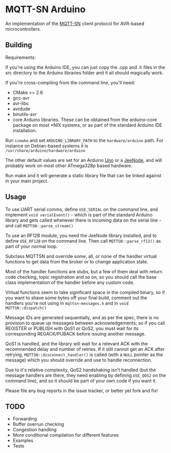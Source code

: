 MQTT-SN Arduino
===============
An implementation of the [MQTT-SN] client protocol for AVR-based
microcontrollers.

Building
--------
Requirements:

If you're using the Arduino IDE, you can just copy the .cpp and .h files in the
src directory to the Arduino libraries folder and it all should magically work.

If you're cross-compiling from the command line, you'll need:

 - CMake >= 2.6
 - gcc-avr
 - avr-libc
 - avrdude
 - binutils-avr
 - core Arduino libraries. These can be obtained from the arduino-core package
   on most \*NIX systems, or as part of the standard Arduino IDE installation.

Run `ccmake` and set `ARDUINO_LIBRARY_PATH` to the `hardware/arduino` path. For
instance on Debian-based systems it is `/usr/share/arduino/hardware/arduino`

The other default values are set for an Arduino [Uno] or a [JeeNode], and will
probably work on most other ATmega328p based hardware.

Run make and it will generate a static library file that can be linked against
in your main project.

Usage
-----
To use UART serial comms, define `USE_SERIAL` on the command line, and
implement `void serialEvent()` - which is part of the standard Arduino library
and gets called whenever there is incoming data on the serial line - and call
`MQTTSN::parse_stream()`

To use an RF12B module, you need the JeeNode library installed, and to define
`USE_RF12B` on the command line. Then call `MQTTSN::parse_rf12()` as part of
your normal loop.

Subclass MQTTSN and override some, all, or none of the handler virtual
functions to get data from the broker or to change application state.

Most of the handler functions are stubs, but a few of them deal with return
code checking, topic registration and so on, so you should call the base class
implementation of the handler before any custom code.

Virtual functions seem to take significant space in the compiled binary, so if
you want to shave some bytes off your final build, comment out the handlers
you're not using in `mqttsn-messages.h` and in `void MQTTSN::dispatch()`

Message IDs are generated sequentially, and as per the spec, there is no
provision to queue up messages between acknowledgements; so if you call
REGISTER or PUBLISH with QoS1 or QoS2, you must wait for its corresponding
REGACK/PUBACK before issuing another message.

QoS1 is handled, and the library will wait for a relevant ACK with the
recommended delay and number of retries. If it still cannot get an ACK after
retrying, `MQTTSN::disconnect_handler()` is called (with a `NULL` pointer as
the message) which you should override and use to handle reconnection.

Due to it's relative complexity, QoS2 handshaking isn't handled (but the
message handlers are there, they need enabling by defining `USE_QOS2` on the
command line), and so it should be part of your own code if you want it.

Please file any bug reports in the issue tracker, or better yet fork and fix!

TODO
----

- Forwarding
- Buffer overrun checking
- Congestion handling
- More conditional compilation for different features
- Examples
- Tests

[MQTT-SN]:http://mqtt.org
[Uno]:http://arduino.cc/en/Main/arduinoBoardUno
[JeeNode]:http://jeelabs.net
